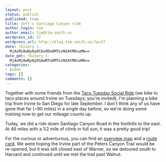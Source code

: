```yaml
---
layout: post
status: publish
published: true
title: Jeff's Santiago Canyon ride
author_login: tim
author_email: tim@tim-smith.us
wordpress_id: 37
wordpress_url: http://blog.tim-smith.us/?p=37
date: !binary |-
  MjAxMi0wNy0yOCAxODo0MTozNSAtMDcwMA==
date_gmt: !binary |-
  MjAxMi0wNy0yOSAwMTo0MTozNSAtMDcwMA==
categories:
- bikes
tags: []
comments: []
---
```

<p>Together with some friends from the <a href="https://www.facebook.com/groups/121005897942196/">Taco Tuesday Social Ride</a>&nbsp;(we bike to taco places around Irvine on Tuesdays; you're invited), I'm planning a bike trip from Irvine to San Diego for late September. I don't think any of us have gone that far (~90 miles) in a single day before, so we're doing some training now to get our mileage counts up.</p>
<p>Today, we did a ride down Santiago Canyon Road in the foothills to the east. At 46 miles with a 1/2 mile of climb in full sun, it was a pretty good trip!</p>
<p>For the curious or adventurous, you can find an <a href="http://runkeeper.com/user/kumokasumi/activity/105302868">overview map</a> and a <a href="http://blog.tim-smith.us/wp-content/uploads/2012/07/Santiago-Canyon.xlsx">route card</a>. We were hoping the Irvine part of the Peters Canyon Trail would be re-opened, but it was still closed east of Warner, so we detoured south to Harvard and continued until we met the trail past Walnut.</p>
